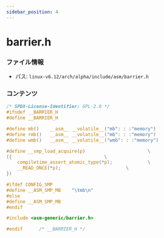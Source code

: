 ```yaml
---
sidebar_position: 4
---
```

# barrier.h

### ファイル情報

- パス: `linux-v6.12/arch/alpha/include/asm/barrier.h`

### コンテンツ

```h
/* SPDX-License-Identifier: GPL-2.0 */
#ifndef __BARRIER_H
#define __BARRIER_H

#define mb()	__asm__ __volatile__("mb": : :"memory")
#define rmb()	__asm__ __volatile__("mb": : :"memory")
#define wmb()	__asm__ __volatile__("wmb": : :"memory")

#define __smp_load_acquire(p)						\
({									\
	compiletime_assert_atomic_type(*p);				\
	__READ_ONCE(*p);						\
})

#ifdef CONFIG_SMP
#define __ASM_SMP_MB	"\tmb\n"
#else
#define __ASM_SMP_MB
#endif

#include <asm-generic/barrier.h>

#endif		/* __BARRIER_H */

```
